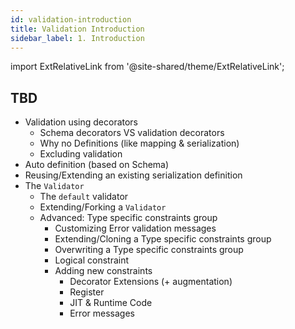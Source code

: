 ```yaml
---
id: validation-introduction
title: Validation Introduction
sidebar_label: 1. Introduction
---
```

import ExtRelativeLink from '@site-shared/theme/ExtRelativeLink';

## TBD

- Validation using decorators
  - Schema decorators VS validation decorators
  - Why no Definitions (like mapping & serialization)
  - Excluding validation
- Auto definition (based on Schema)
- Reusing/Extending an existing serialization definition
- The `Validator`
  - The `default` validator
  - Extending/Forking a `Validator`
  - Advanced: Type specific constraints group
    - Customizing Error validation messages
    - Extending/Cloning a Type specific constraints group
    - Overwriting a Type specific constraints group
    - Logical constraint
    - Adding new constraints
      - Decorator Extensions (+ augmentation)
      - Register
      - JIT & Runtime Code
      - Error messages
